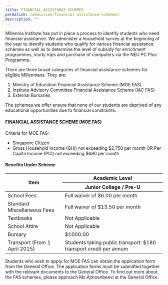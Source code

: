 ```yaml
---
title: FINANCIAL ASSISTANCE SCHEMES
permalink: /admission/financial-assistance-schemes/
description: ""
---
```

<p>Millennia Institute has put in place a process to identify students who need financial assistance. We administer a household survey at the beginning of the year to identify students who qualify for various financial assistance schemes as well as to determine the level of subsidy for enrichment programmes, study trips and purchase of computers via the NEU PC Plus Programme.</p>
<p>There are three broad categories of financial assistance schemes for eligible Millennians. They are:</p>
<ol>
<li>Ministry of Education Financial Assistance Scheme (MOE FAS)</li>
<li>Institute Advisory Committee Financial Assistance Scheme (IAC FAS)</li>
<li>External Bursaries</li>
</ol>
<p>The schemes we offer ensure that none of our students are deprived of any educational opportunities due to financial constraints.</p>
<h4><strong><u>FINANCIAL ASSISTANCE SCHEME (MOE FAS)</u></strong></h4>
<p>Criteria for MOE FAS:</p>
<ul>
<li>Singapore Citizen</li>
<li>Gross Household Income (GHI) not exceeding $2,750 per month OR Per Capita Income (PCI) not exceeding $690 per month</li>
</ul>
<h4><strong>Benefits Under Scheme</strong></h4>
</div>
<table border="0" cellspacing="0" cellpadding="0">
<thead>
<tr>
<th style="text-align: center;" rowspan="2"><strong>Item</strong></th>
<th style="text-align: center;"><strong>Academic Level</strong></th>
</tr>
<tr>
<th style="text-align: center;"><strong>Junior College / Pre-U</strong></th>
</tr>
</thead>
<tbody>
<tr>
<td>School Fees</td>
<td>Full waiver of $6.00 per month</td>
</tr>
<tr>
<td>Standard Miscellaneous Fees</td>
<td>Full waiver of $13.50 per month</td>
</tr>
<tr>
<td>Textbooks</td>
<td>Not Applicable</td>
</tr>
<tr>
<td>School Attire</td>
<td>Not Applicable</td>
</tr>
<tr>
<td>Bursary</td>
<td>$1000.00</td>
</tr>
<tr>
<td>Transport (From 1 April 2015)</td>
<td>
<div>Students taking public transport:&nbsp;$180 transport credit per annum</div>
</td>
</tr>
</tbody>
</table>
<p>Students who wish to apply for MOE FAS can obtain the application form from the General Office. The application forms must be submitted together with the relevant documents to the General Office. To find out more about the FAS schemes, please approach Ms Ajmoonbeevi at the General Office.</p>
